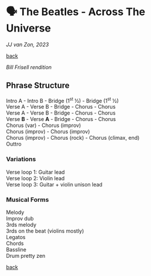 🗣️ The Beatles - Across The Universe
======================================

*JJ van Zon, 2023*

[back](./README.md)

*Bill Frisell rendition*

Phrase Structure
----------------

Intro A - Intro B - Bridge (1<sup>st</sup> ½) - Bridge (1<sup>st</sup> ½)  
Verse A - Verse B - Bridge - Chorus - Chorus  
Verse A - Verse B - Bridge - Chorus - Chorus  
Verse __B__ - Verse __A__ - Bridge - Chorus - Chorus  
Chorus (var) - Chorus (improv)  
Chorus (improv) - Chorus (improv)  
Chorus (improv) - Chorus (rock) - Chorus (climax, end)  
Outtro  

### Variations

Verse loop 1: Guitar lead  
Verse loop 2: Violin lead  
Verse loop 3: Guitar + violin unison lead  

### Musical Forms

Melody  
Improv dub  
3rds melody  
3rds on the beat (violins mostly)  
Legatos  
Chords  
Bassline  
Drum pretty zen  

[back](./README.md)